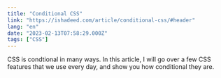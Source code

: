 ```yaml
---
title: "Conditional CSS"
link: "https://ishadeed.com/article/conditional-css/#header"
lang: "en"
date: "2023-02-13T07:58:29.000Z"
tags: ["CSS"]
---
```


CSS is condtional in many ways. In this article, I will go over a few CSS features that we use every day, and show you how conditional they are.
